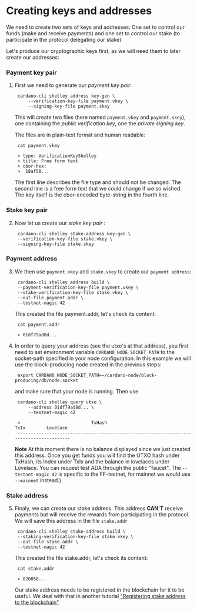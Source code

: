 # Creating keys and addresses

We need to create two sets of keys and addresses: One set to control our funds (make and receive payments) and one set to control our stake (to participate in the protocol delegating our stake)

Let's produce our cryptographic keys first, as we will need them to later create our addresses:

### Payment key pair
1. First we need to generate our _payment key pair_:

        cardano-cli shelley address key-gen \
            --verification-key-file payment.vkey \
            --signing-key-file payment.skey

   This will create two files (here named `payment.vkey` and `payment.skey`),
   one containing the _public verification key_, one the _private signing key_.

   The files are in plain-text format and human readable:

        cat payment.vkey

        > type: VerificationKeyShelley
        > title: Free form text
        > cbor-hex:
        >  18af58...

   The first line describes the file type and should not be changed.
   The second line is a free form text that we could change if we so wished.
   The key itself is the cbor-encoded byte-string in the fourth line.

### Stake key pair
2. Now let us create our _stake key pair_ :

		cardano-cli shelley stake-address key-gen \
		--verification-key-file stake.vkey \
		--signing-key-file stake.skey

### Payment address
3. We then use `payment.vkey` and `stake.vkey` to create our `payment address`:

		cardano-cli shelley address build \
		--payment-verification-key-file payment.vkey \
		--stake-verification-key-file stake.vkey \
		--out-file payment.addr \
		--testnet-magic 42

   This created the file payment.addr, let's check its content:

		cat payment.addr

		> 01df79ad8d...


4. In order to query your address (see the utxo's at that address),
   you first need to set environment variable `CARDANO_NODE_SOCKET_PATH`
   to the socket-path specified in your node configuration. In this example we will use
   the block-producing node created in the previous steps:

        export CARDANO_NODE_SOCKET_PATH=~/cardano-node/block-producing/db/node.socket

   and make sure that your node is running.  Then use

        cardano-cli shelley query utxo \
            --address 01df79ad8d... \
            --testnet-magic 42

	    >                           TxHash                                 TxIx        Lovelace
	    ---------------------------------------------------------------------------------------


   __Note__ At this moment there is no balance displayed since we just created this address. Once you get funds you will find the UTXO hash under TxHash, its Index under TxIx and the balance in lovelaces under Lovelace.
You can request test ADA through the public "faucet". The `--testnet-magic 42` is specific to the FF-testnet, for mainnet we would use `--mainnet` instead.)


### Stake address
5. Finaly, we can create our stake address. This address __CAN'T__ receive payments but will receive the rewards from participating in the protocol. We will save this address in the file `stake.addr`

		cardano-cli shelley stake-address build \
		--staking-verification-key-file stake.vkey \
		--out-file stake.addr \
		--testnet-magic 42

   This created the file stake.addr, let's check its content:

		cat stake.addr

		> 820058...

   Our stake address needs to be registered in the blockchain for it to be useful. We deal with that in another tutorial ["Registering stake address to the blockchain"](staking-key.md)
